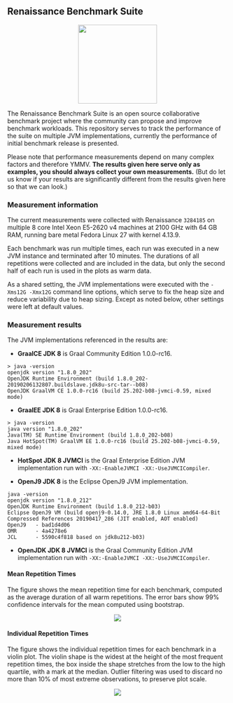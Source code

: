 ## Renaissance Benchmark Suite

<p align="center"><img height="180px" src="https://github.com/D-iii-S/renaissance-benchmarks/raw/master/website/resources/images/mona-lisa-round.png"/></p>

The Renaissance Benchmark Suite is an open source collaborative benchmark project where the community can propose and improve benchmark workloads.
This repository serves to track the performance of the suite on multiple JVM implementations,
currently the performance of initial benchmark release is presented.

Please note that performance measurements depend on many complex factors and therefore YMMV.
**The results given here serve only as examples, you should always collect your own measurements.**
(But do let us know if your results are significantly different from the results given here so that we can look.)

### Measurement information

The current measurements were collected with Renaissance `3284185` on multiple
8 core Intel Xeon E5-2620 v4 machines at 2100 GHz with 64 GB RAM,
running bare metal Fedora Linux 27 with kernel 4.13.9.

Each benchmark was run multiple times, each run was executed in a new JVM instance and terminated after 10 minutes.
The durations of all repetitions were collected and are included in the data,
but only the second half of each run is used in the plots as warm data.

As a shared setting, the JVM implementations were executed with the `-Xms12G -Xmx12G` command line options,
which serve to fix the heap size and reduce variability due to heap sizing.
Except as noted below, other settings were left at default values.

### Measurement results

The JVM implementations referenced in the results are:

- **GraalCE JDK 8** is Graal Community Edition 1.0.0-rc16.
```
> java -version
openjdk version "1.8.0_202"
OpenJDK Runtime Environment (build 1.8.0_202-20190206132807.buildslave.jdk8u-src-tar--b08)
OpenJDK GraalVM CE 1.0.0-rc16 (build 25.202-b08-jvmci-0.59, mixed mode)
```

- **GraalEE JDK 8** is Graal Enterprise Edition 1.0.0-rc16.
```
> java -version
java version "1.8.0_202"
Java(TM) SE Runtime Environment (build 1.8.0_202-b08)
Java HotSpot(TM) GraalVM EE 1.0.0-rc16 (build 25.202-b08-jvmci-0.59, mixed mode)
```

- **HotSpot JDK 8 JVMCI** is the Graal Enterprise Edition JVM implementation run with `-XX:-EnableJVMCI -XX:-UseJVMCICompiler`.

- **OpenJ9 JDK 8** is the Eclipse OpenJ9 JVM implementation.
```
java -version
openjdk version "1.8.0_212"
OpenJDK Runtime Environment (build 1.8.0_212-b03)
Eclipse OpenJ9 VM (build openj9-0.14.0, JRE 1.8.0 Linux amd64-64-Bit Compressed References 20190417_286 (JIT enabled, AOT enabled)
OpenJ9   - bad1d4d06
OMR      - 4a4278e6
JCL      - 5590c4f818 based on jdk8u212-b03)
```

- **OpenJDK JDK 8 JVMCI** is the Graal Community Edition JVM implementation run with `-XX:-EnableJVMCI -XX:-UseJVMCICompiler`.

#### Mean Repetition Times

The figure shows the mean repetition time for each benchmark, computed as the average duration of all warm repetitions.
The error bars show 99% confidence intervals for the mean computed using bootstrap.

<p align="center"><img src="https://github.com/D-iii-S/renaissance-measurements/raw/master/overview-mean.png"/></p>

#### Individual Repetition Times

The figure shows the individual repetition times for each benchmark in a violin plot.
The violin shape is the widest at the height of the most frequent repetition times,
the box inside the shape stretches from the low to the high quartile,
with a mark at the median.
Outlier filtering was used to discard no more than 10% of most extreme observations, to preserve plot scale.

<p align="center"><img src="https://github.com/D-iii-S/renaissance-measurements/raw/master/overview-violin.png"/></p>
